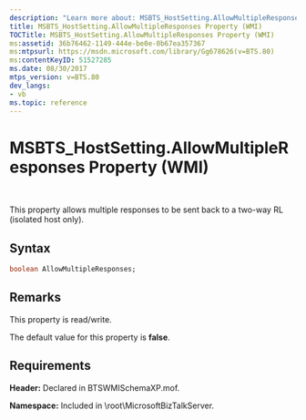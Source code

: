 ```yaml
---
description: "Learn more about: MSBTS_HostSetting.AllowMultipleResponses Property (WMI)"
title: MSBTS_HostSetting.AllowMultipleResponses Property (WMI)
TOCTitle: MSBTS_HostSetting.AllowMultipleResponses Property (WMI)
ms:assetid: 36b76462-1149-444e-be0e-0b67ea357367
ms:mtpsurl: https://msdn.microsoft.com/library/Gg678626(v=BTS.80)
ms:contentKeyID: 51527285
ms.date: 08/30/2017
mtps_version: v=BTS.80
dev_langs:
- vb
ms.topic: reference
---
```


# MSBTS\_HostSetting.AllowMultipleResponses Property (WMI)

 

This property allows multiple responses to be sent back to a two-way RL (isolated host only).

## Syntax

``` vb
boolean AllowMultipleResponses;  
```

## Remarks

This property is read/write.

The default value for this property is **false**.

## Requirements

**Header:** Declared in BTSWMISchemaXP.mof.

**Namespace:** Included in \\root\\MicrosoftBizTalkServer.

